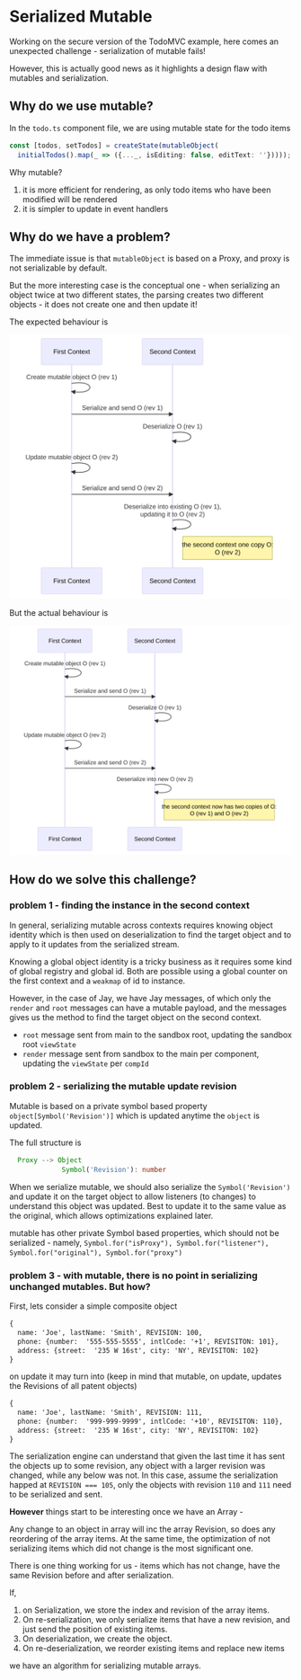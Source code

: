 Serialized Mutable
====

Working on the secure version of the TodoMVC example, here comes an unexpected challenge - 
serialization of mutable fails!

However, this is actually good news as it highlights a design flaw with mutables and serialization.

Why do we use mutable?
----

In the `todo.ts` component file, we are using mutable state for the todo items

```typescript
const [todos, setTodos] = createState(mutableObject(
  initialTodos().map(_ => ({..._, isEditing: false, editText: ''}))));
```

Why mutable? 
1. it is more efficient for rendering, as only todo items who have been modified will be rendered
2. it is simpler to update in event handlers

Why do we have a problem?
----

The immediate issue is that `mutableObject` is based on a Proxy, and proxy is not serializable by default.

But the more interesting case is the conceptual one - when serializing an object twice at two 
different states, the parsing creates two different objects - it does not create one and then update it!

The expected behaviour is

![Diagram](22%20-%20serialized%20mutable%20expected%20diagram.svg)

But the actual behaviour is

![Diagram](22%20-%20serialized%20mutable%20actual%20diagram.svg)


How do we solve this challenge?
----

### problem 1 - finding the instance in the second context

In general, serializing mutable across contexts requires knowing object identity which is then used on 
deserialization to find the target object and to apply to it updates from the serialized stream.

Knowing a global object identity is a tricky business as it requires some kind of global registry and global id.
Both are possible using a global counter on the first context and a `weakmap` of id to instance.

However, in the case of Jay, we have Jay messages, of which only the `render` and `root` messages can have a mutable payload, 
and the messages gives us the method to find the target object on the second context. 
* `root` message sent from main to the sandbox root, updating the sandbox root `viewState`
* `render` message sent from sandbox to the main per component, updating the `viewState` per `compId`

### problem 2 - serializing the mutable update revision

Mutable is based on a private symbol based property `object[Symbol('Revision')]` which is updated anytime the `object` is updated.

The full structure is 
```typescript
  Proxy --> Object
             Symbol('Revision'): number
```

When we serialize mutable, we should also serialize the `Symbol('Revision')` and update it on the target object to allow listeners
(to changes) to understand this object was updated. Best to update it to the same value as the original, which allows 
optimizations explained later.

mutable has other private Symbol based properties, which should not be serialized - namely, 
`Symbol.for("isProxy"), Symbol.for("listener"), Symbol.for("original"), Symbol.for("proxy")`

### problem 3 - with mutable, there is no point in serializing unchanged mutables. But how?

First, lets consider a simple composite object
```json5
{
  name: 'Joe', lastName: 'Smith', REVISION: 100,
  phone: {number:  '555-555-5555', intlCode: '+1', REVISITON: 101},
  address: {street:  '235 W 16st', city: 'NY', REVISITON: 102}
}
```

on update it may turn into (keep in mind that mutable, on update, updates the Revisions of all patent objects)
```json5
{
  name: 'Joe', lastName: 'Smith', REVISION: 111,
  phone: {number:  '999-999-9999', intlCode: '+10', REVISITON: 110},
  address: {street:  '235 W 16st', city: 'NY', REVISITON: 102}
}
```

The serialization engine can understand that given the last time it has sent the objects up to some revision, 
any object with a larger revision was changed, while any below was not. In this case, assume the serialization happed
at `REVISION === 105`, only the objects with revision `110` and `111` need to be serialized and sent.

**However** things start to be interesting once we have an Array - 

Any change to an object in array will inc the array Revision, so does any reordering of the array items.
At the same time, the optimization of not serializing items which did not change is the most significant one.

There is one thing working for us - items which has not change, have the same Revision before and after serialization.

If, 
1. on Serialization, we store the index and revision of the array items. 
2. On re-serialization, we only serialize items
   that have a new revision, and just send the position of existing items.
3. On deserialization, we create the object.
4. On re-deserialization, we reorder existing items and replace new items

we have an algorithm for serializing mutable arrays.
